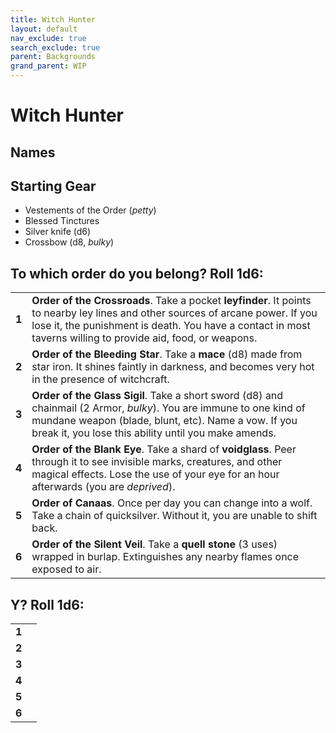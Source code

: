 ```yaml
---
title: Witch Hunter
layout: default
nav_exclude: true
search_exclude: true
parent: Backgrounds
grand_parent: WIP
---
```


# Witch Hunter

> 

## Names


## Starting Gear
 
- Vestements of the Order (_petty_)
- Blessed Tinctures
- Silver knife (d6)
- Crossbow (d8, _bulky_)

## To which order do you belong? Roll 1d6:

|       |     |
| ----- | --- |
| **1** | **Order of the Crossroads**. Take a pocket **leyfinder**. It points to nearby ley lines and other sources of arcane power. If you lose it, the punishment is death. You have a contact in most taverns willing to provide aid, food, or weapons.   |
| **2** | **Order of the Bleeding Star**. Take a **mace** (d8) made from star iron. It shines faintly in darkness, and becomes very hot in the presence of witchcraft.           |
| **3** | **Order of the Glass Sigil**. Take a short sword (d8) and chainmail (2 Armor, _bulky_). You are immune to one kind of mundane weapon (blade, blunt, etc). Name a vow. If you break it, you lose this ability until you make amends. |
| **4** | **Order of the Blank Eye**. Take a shard of **voidglass**. Peer through it to see invisible marks, creatures, and other magical effects. Lose the use of your eye for an hour afterwards (you are _deprived_).    |
| **5** | **Order of Canaas**. Once per day you can change into a wolf. Take a chain of quicksilver. Without it, you are unable to shift back.  |
| **6** | **Order of the Silent Veil**. Take a **quell stone** (3 uses) wrapped in burlap. Extinguishes any nearby flames once exposed to air.    |

## Y? Roll 1d6:

|       |     |
| ----- | --- |
| **1** |     |
| **2** |     |
| **3** |     |
| **4** |     |
| **5** |     |
| **6** |     |
